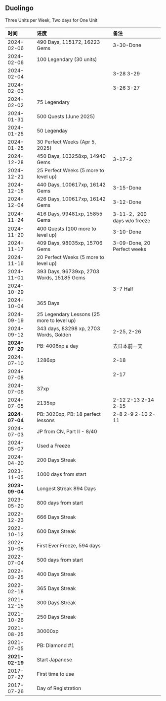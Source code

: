 ## Duolingo

Three Units per Week, Two days for One Unit

|时间      |进度                                        |备注                                     |
|:---------|:------------------------------------------|:----------------------------------------|
|2024-02-06|  490 Days, 115172, 16223 Gems             |       3-30-Done                         |
|2024-02-06|  100 Legendary (30 units)                 |                                         |
|2024-02-04|                                           |       3-28 3-29                         |
|2024-02-03|                                           |       3-26 3-27                         |
|2024-02-02|  75 Legendary                             |                                         |
|2024-01-31|  500 Quests (June 2025)                   |                                         |
|2024-01-25|  50 Legenday                              |                                         |
|2024-01-25|  30 Perfect Weeks (Apr 5, 2025)           |                                         |
|2024-12-28|  450 Days, 103258xp, 14940 Gems           |       3-17-2                            |
|2024-12-21|   25 Perfect Weeks (5 more to level up)   |                                         |
|2024-12-18|  440 Days, 100617xp, 16142 Gems           |       3-15-Done                         |
|2024-12-04|  426 Days, 100617xp, 16142 Gems           |       3-12-Done                         |
|2024-11-24|  416 Days, 99481xp, 15855 Gems            |       3-11-2，200 days w/o freeze       |
|2024-11-20|  400 Quests (100 more to level up)        |       3-10-Done                         |
|2024-11-17|  409 Days, 98035xp, 15706 Gems            |       3-09-Done, 20 Perfect weeks       |
|2024-11-16|   20 Perfect Weeks (5 more to level up)   |                                         |
|2024-11-01|  393 Days, 96739xp, 2703 Words, 15185 Gems  |                         |
|2024-10-29|                                         |           3-7 Half              |
|2024-10-04|  365 Days                               |                         |
|2024-09-19|  25 Legendary Lessons (25 more to level up)                     |             |
|2024-09-12|  343 days, 83298 xp, 2703 Words, Golden |  2-25, 2-26            |
|**2024-07-20** | PB: 4006xp a day                          |  去日本前一天            |
|2024-07-10| 1286xp                                  |   2-18                   |
|2024-07-08|                                         |   2-17                     |
|2024-07-06| 37xp                                    |                         |
|2024-07-05| 2135xp                                  |  2-12 2-13 2-14 2-15       |
|**2024-07-04** |  PB: 3020xp, PB: 18 perfect lessons   | 2-8 2-9 2-10 2-11 |
|2024-07-03| JP from CN, Part II - 8/40              |   |
|2024-05-07| Used a Freeze                            |                        |
|2024-04-20| 200 Days Streak ||
|2023-11-05| 1000 days from start ||
|**2023-09-04**| Longest Streak 894 Days                        |                         |
|2023-05-20| 800 days from start ||
|2022-12-23| 666 Days Streak ||
|2022-10-12| 600 Days Streak ||
|2022-10-06| First Ever Freeze, 594 days ||
|2022-07-04| 500 days from start ||
|2022-03-25| 400 Days Streak ||
|2022-02-18| 365 Days Streak ||
|2021-12-15| 300 Days Streak ||
|2021-10-26| 250 Days Streak ||
|2021-08-25| 30000xp ||
|2021-07-05| PB: Diamond #1                          |                         |
|**2021-02-19**| Start Japanese                          |                         |
|2017-07-27| First time to use                             |                         |
|2017-07-26| Day of Registration                                   |                         |